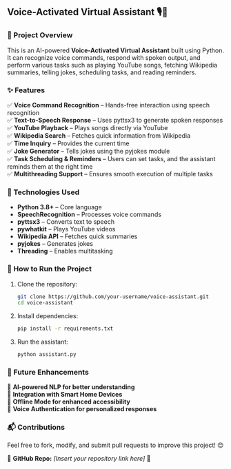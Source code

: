## **Voice-Activated Virtual Assistant** 🎙️🤖  

### **📌 Project Overview**  
This is an AI-powered **Voice-Activated Virtual Assistant** built using Python. It can recognize voice commands, respond with spoken output, and perform various tasks such as playing YouTube songs, fetching Wikipedia summaries, telling jokes, scheduling tasks, and reading reminders.  

### **✨ Features**  
✅ **Voice Command Recognition** – Hands-free interaction using speech recognition  
✅ **Text-to-Speech Response** – Uses pyttsx3 to generate spoken responses  
✅ **YouTube Playback** – Plays songs directly via YouTube  
✅ **Wikipedia Search** – Fetches quick information from Wikipedia  
✅ **Time Inquiry** – Provides the current time  
✅ **Joke Generator** – Tells jokes using the pyjokes module  
✅ **Task Scheduling & Reminders** – Users can set tasks, and the assistant reminds them at the right time  
✅ **Multithreading Support** – Ensures smooth execution of multiple tasks  

### **🔧 Technologies Used**  
- **Python 3.8+** – Core language  
- **SpeechRecognition** – Processes voice commands  
- **pyttsx3** – Converts text to speech  
- **pywhatkit** – Plays YouTube videos  
- **Wikipedia API** – Fetches quick summaries  
- **pyjokes** – Generates jokes  
- **Threading** – Enables multitasking  

### **🚀 How to Run the Project**  
1. Clone the repository:  
   ```bash
   git clone https://github.com/your-username/voice-assistant.git
   cd voice-assistant
   ```  
2. Install dependencies:  
   ```bash
   pip install -r requirements.txt
   ```  
3. Run the assistant:  
   ```bash
   python assistant.py
   ```  

### **📌 Future Enhancements**  
🔹 **AI-powered NLP for better understanding**  
🔹 **Integration with Smart Home Devices**  
🔹 **Offline Mode for enhanced accessibility**  
🔹 **Voice Authentication for personalized responses**  

### **📬 Contributions**  
Feel free to fork, modify, and submit pull requests to improve this project! 😊  

🔗 **GitHub Repo:** *[Insert your repository link here]* 🚀
